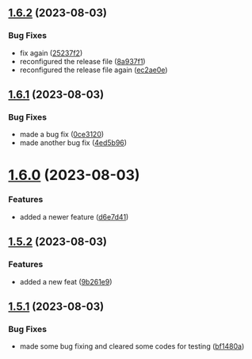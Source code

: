 ## [1.6.2](https://github.com/jlsude/testing-release/compare/v1.6.1...v1.6.2) (2023-08-03)


### Bug Fixes

* fix again ([25237f2](https://github.com/jlsude/testing-release/commit/25237f23a645cd1b9487f2b100d66a61c62c43ee))
* reconfigured the release file ([8a937f1](https://github.com/jlsude/testing-release/commit/8a937f16f46d9fc13b44c0efb2bd029500df157e))
* reconfigured the release file again ([ec2ae0e](https://github.com/jlsude/testing-release/commit/ec2ae0e43ab9c0b50c7b1a51b2089d469b62495e))



## [1.6.1](https://github.com/jlsude/testing-release/compare/v1.6.0...v1.6.1) (2023-08-03)


### Bug Fixes

* made a bug fix ([0ce3120](https://github.com/jlsude/testing-release/commit/0ce3120b0f28e94b27e93d5c44b8e2b63abe0a15))
* made another bug fix ([4ed5b96](https://github.com/jlsude/testing-release/commit/4ed5b964506853fe3ce97f238967e9475c20e0f1))



# [1.6.0](https://github.com/jlsude/testing-release/compare/v1.5.2...v1.6.0) (2023-08-03)


### Features

* added a newer feature ([d6e7d41](https://github.com/jlsude/testing-release/commit/d6e7d41848e093c50cef3bf01bd0c68cbcf52a46))



## [1.5.2](https://github.com/jlsude/testing-release/compare/v1.5.1...v1.5.2) (2023-08-03)


### Features

* added a new feat ([9b261e9](https://github.com/jlsude/testing-release/commit/9b261e9556252a082cbc8b17117af16415dfc231))



## [1.5.1](https://github.com/jlsude/testing-release/compare/v1.5.0...v1.5.1) (2023-08-03)


### Bug Fixes

* made some bug fixing and cleared some codes for testing ([bf1480a](https://github.com/jlsude/testing-release/commit/bf1480adab942239b2c018a78fe5da94057195c7))




